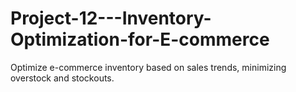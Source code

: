 # Project-12---Inventory-Optimization-for-E-commerce
Optimize e-commerce inventory based on sales trends, minimizing overstock and stockouts.
